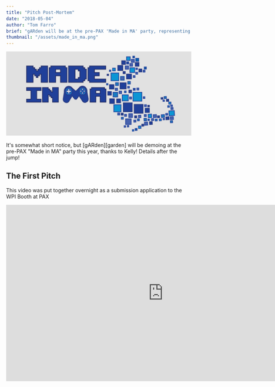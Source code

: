 ```yaml
---
title: "Pitch Post-Mortem"
date: "2018-05-04"
author: "Tom Farro"
brief: "gARden will be at the pre-PAX 'Made in MA' party, representing WPI"
thumbnail: "/assets/made_in_ma.png"
---
```


![big](../assets/made_in_ma.png)

It's somewhat short notice, but [gARden][garden] will be demoing at the pre-PAX "Made in MA" party this year, thanks to Kelly! Details after the jump!

<!--more-->

## The First Pitch

This video was put together overnight as a submission application to the WPI Booth at PAX

<div class="video-container">
<iframe width="853" height="480" src="https://www.youtube.com/embed/wbtoKd5Ye2I" frameborder="0" allowfullscreen>
</iframe>
</div>
<br>
